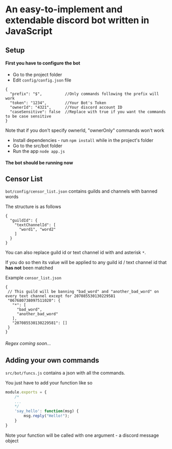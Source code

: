 # An easy-to-implement and extendable discord bot written in JavaScript
Setup
---
#### First you have to configure the bot

* Go to the project folder
* Edit `config/config.json` file

```json5
{
  "prefix": "$",          //Only commands following the prefix will work
  "token": "1234",        //Your Bot's Token
  "ownerId": "4321",      //Your discord account ID
  "caseSensitive": false  //Replace with true if you want the commands to be case sensitive
}
```
Note that if you don't specify ownerId, "ownerOnly" commands won't work
* Install dependencies - run `npm install` while in the project's folder
* Go to the src/bot folder
* Run the app `node app.js`
#### The bot should be running now

Censor List
---
`bot/config/censor_list.json` contains guilds and channels with banned words

The structure is as follows
```json5
{
  "guildId": {
    "textChannelId": [
      "word1", "word2"
    ]
  }
}
```
You can also replace guild id or text channel id with and asterisk `*`.

If you do so then its value will be applied to any guild id / text channel id that **has not** been matched

Example `censor_list.json`
```json5
{
 // This guild will be banning "bad_word" and "another_bad_word" on every text channel except for 207085530130229581
 "067680738097511020": { 
   "*": [
     "bad_word",
     "another_bad_word"
   ],
   "207085530130229581": []
 }
}
```
###### Regex coming soon...

Adding your own commands
---
`src/bot/funcs.js` contains a json with all the commands.

You just have to add your function like so
```js
module.exports = {
    /*
    ...
    */
    'say_hello': function(msg) {
        msg.reply("Hello!");
    }
}
```
Note your function will be called with one argument - a discord message object
